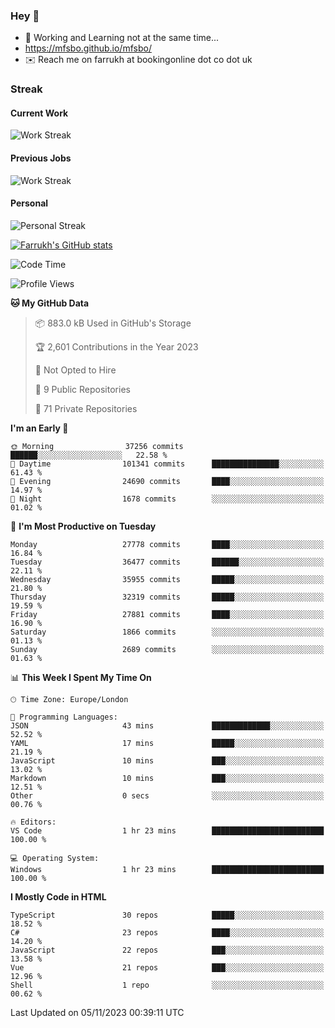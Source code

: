 ### Hey 👋

- 🏃 Working and Learning not at the same time...
- https://mfsbo.github.io/mfsbo/
- ✉️ Reach me on farrukh at bookingonline dot co dot uk

### Streak
#### Current Work
![Work Streak](https://streak-stats.demolab.com/?user=mfsbo)
#### Previous Jobs
![Work Streak](https://streak-stats.demolab.com/?user=farrukhcw)
#### Personal
![Personal Streak](https://streak-stats.demolab.com/?user=farrukhsubhani)

[![Farrukh's GitHub stats](https://github-readme-stats.vercel.app/api?username=mfsbo&hide=stars&count_private=true)](https://github.com/mfsbo/)

<!--START_SECTION:waka-->
![Code Time](http://img.shields.io/badge/Code%20Time-559%20hrs%2045%20mins-blue)

![Profile Views](http://img.shields.io/badge/Profile%20Views-0-blue)

**🐱 My GitHub Data** 

> 📦 883.0 kB Used in GitHub's Storage 
 > 
> 🏆 2,601 Contributions in the Year 2023
 > 
> 🚫 Not Opted to Hire
 > 
> 📜 9 Public Repositories 
 > 
> 🔑 71 Private Repositories 
 > 
**I'm an Early 🐤** 

```text
🌞 Morning                37256 commits       ██████░░░░░░░░░░░░░░░░░░░   22.58 % 
🌆 Daytime                101341 commits      ███████████████░░░░░░░░░░   61.43 % 
🌃 Evening                24690 commits       ████░░░░░░░░░░░░░░░░░░░░░   14.97 % 
🌙 Night                  1678 commits        ░░░░░░░░░░░░░░░░░░░░░░░░░   01.02 % 
```
📅 **I'm Most Productive on Tuesday** 

```text
Monday                   27778 commits       ████░░░░░░░░░░░░░░░░░░░░░   16.84 % 
Tuesday                  36477 commits       ██████░░░░░░░░░░░░░░░░░░░   22.11 % 
Wednesday                35955 commits       █████░░░░░░░░░░░░░░░░░░░░   21.80 % 
Thursday                 32319 commits       █████░░░░░░░░░░░░░░░░░░░░   19.59 % 
Friday                   27881 commits       ████░░░░░░░░░░░░░░░░░░░░░   16.90 % 
Saturday                 1866 commits        ░░░░░░░░░░░░░░░░░░░░░░░░░   01.13 % 
Sunday                   2689 commits        ░░░░░░░░░░░░░░░░░░░░░░░░░   01.63 % 
```


📊 **This Week I Spent My Time On** 

```text
🕑︎ Time Zone: Europe/London

💬 Programming Languages: 
JSON                     43 mins             █████████████░░░░░░░░░░░░   52.52 % 
YAML                     17 mins             █████░░░░░░░░░░░░░░░░░░░░   21.19 % 
JavaScript               10 mins             ███░░░░░░░░░░░░░░░░░░░░░░   13.02 % 
Markdown                 10 mins             ███░░░░░░░░░░░░░░░░░░░░░░   12.51 % 
Other                    0 secs              ░░░░░░░░░░░░░░░░░░░░░░░░░   00.76 % 

🔥 Editors: 
VS Code                  1 hr 23 mins        █████████████████████████   100.00 % 

💻 Operating System: 
Windows                  1 hr 23 mins        █████████████████████████   100.00 % 
```

**I Mostly Code in HTML** 

```text
TypeScript               30 repos            █████░░░░░░░░░░░░░░░░░░░░   18.52 % 
C#                       23 repos            ████░░░░░░░░░░░░░░░░░░░░░   14.20 % 
JavaScript               22 repos            ███░░░░░░░░░░░░░░░░░░░░░░   13.58 % 
Vue                      21 repos            ███░░░░░░░░░░░░░░░░░░░░░░   12.96 % 
Shell                    1 repo              ░░░░░░░░░░░░░░░░░░░░░░░░░   00.62 % 
```




 Last Updated on 05/11/2023 00:39:11 UTC
<!--END_SECTION:waka-->
<!--
**mfsbo/mfsbo** is a ✨ _special_ ✨ repository because its `README.md` (this file) appears on your GitHub profile.

Here are some ideas to get you started:

- 🔭 I’m currently working on ...
- 🌱 I’m currently learning ...
- 👯 I’m looking to collaborate on ...
- 🤔 I’m looking for help with ...
- 💬 Ask me about ...
- 📫 How to reach me: ...
- 😄 Pronouns: ...
- ⚡ Fun fact: ...
-->
